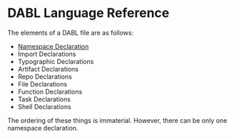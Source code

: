 # DABL Language Reference

The elements of a DABL file are as follows:

* [Namespace Declaration](namespace_decl.md)
* Import Declarations
* Typographic Declarations
* Artifact Declarations
* Repo Declarations
* File Declarations
* Function Declarations
* Task Declarations
* Shell Declarations

The ordering of these things is immaterial. However, there can be only one namespace declaration.
